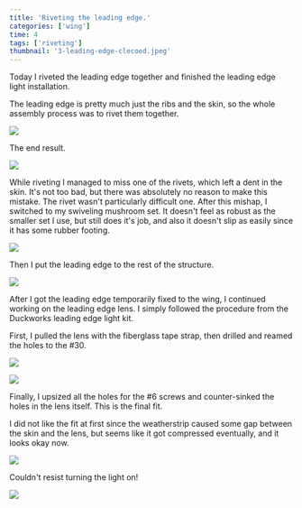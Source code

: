 ```yaml
---
title: 'Riveting the leading edge.'
categories: ['wing']
time: 4
tags: ['riveting']
thumbnail: '3-leading-edge-clecoed.jpeg'
---
```


Today I riveted the leading edge together and finished the leading edge light installation.

<!-- more -->

The leading edge is pretty much just the ribs and the skin, so the whole assembly process was to rivet them together.

![](./0-riveting-the-ribs.jpeg)

The end result.

![](./1-riveted-the-right-leading-edge.jpeg)

While riveting I managed to miss one of the rivets, which left a dent in the skin. It's not too bad, but there was absolutely no reason to make this mistake. The rivet wasn't particularly difficult one. After this mishap, I switched to my swiveling mushroom set. It doesn't feel as robust as the smaller set I use, but still does it's job, and also it doesn't slip as easily since it has some rubber footing.

![](./2-dent-in-the-skin.jpeg)

Then I put the leading edge to the rest of the structure.

![](./3-leading-edge-clecoed.jpeg)

After I got the leading edge temporarily fixed to the wing, I continued working on the leading edge lens. I simply followed the procedure from the Duckworks leading edge light kit.

First, I pulled the lens with the fiberglass tape strap, then drilled and reamed the holes to the #30.

![](./4-pulling-the-lens.jpeg)

![](./5-reaming-the-holes.jpeg)

Finally, I upsized all the holes for the #6 screws and counter-sinked the holes in the lens itself. This is the final fit.

I did not like the fit at first since the weatherstrip caused some gap between the skin and the lens, but seems like it got compressed eventually, and it looks okay now.

![](./6-light-installed.jpeg)

Couldn't resist turning the light on!

![](./7-lights-on.jpeg)
